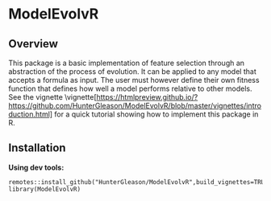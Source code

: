 # ModelEvolvR

## Overview
This package is a basic implementation of feature selection through an abstraction of the process of evolution. It can be applied to any model that accepts a formula as input. The user must however define their own fitness function that defines how well a model performs relative to other models. See the vignette \vignette[https://htmlpreview.github.io/?https://github.com/HunterGleason/ModelEvolvR/blob/master/vignettes/introduction.html] for a quick tutorial showing how to implement this package in R. 

## Installation
**Using dev tools:**
```
remotes::install_github("HunterGleason/ModelEvolvR",build_vignettes=TRUE")
library(ModelEvolvR)
```





